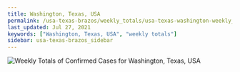 ```yaml
---
title: Washington, Texas, USA
permalink: /usa-texas-brazos/weekly_totals/usa-texas-washington-weekly_totals.html
last_updated: Jul 27, 2021
keywords: ["Washington, Texas, USA", "weekly totals"]
sidebar: usa-texas-brazos_sidebar
---
```


![Weekly Totals of Confirmed Cases for Washington, Texas, USA](/covid_tracker/images/graphs/usa-texas-washington-weekly_totals_graph.png)
